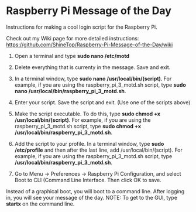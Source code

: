 # Raspberry Pi Message of the Day
Instructions for making a cool login script for the Raspberry Pi.

Check out my Wiki page for more detailed instructions: https://github.com/ShineTop/Raspberry-Pi-Message-of-the-Day/wiki

1. Open a terminal and type **sudo nano /etc/motd**


2. Delete everything that is currenty in the message. Save and exit.

3. In a terminal window, type **sudo nano /usr/local/bin/(script)**. For example, if you are using the raspberry_pi_3_motd.sh script, type **sudo nano /usr/local/bin/raspberry_pi_3_motd.sh**.


4. Enter your script.  Save the script and exit. (Use one of the scripts above)

5. Make the script executable. To do this, type **sudo chmod +x /usr/local/bin/(script)**. For example, if you are using the raspberry_pi_3_motd.sh script, type **sudo chmod +x /usr/local/bin/raspberry_pi_3_motd.sh**.

6. Add the script to your profile. In a terminal window, type **sudo /etc/profile** and then after the last line, add /usr/local/bin/(script). For example, if you are using the raspberry_pi_3_motd.sh script, type **/usr/local/bin/raspberry_pi_3_motd.sh**.

7. Go to Menu → Preferences → Raspberry Pi Configuration, and select Boot to CLI (Command Line Interface. Then click OK to save.

Instead of a graphical boot, you will boot to a command line. After logging in, you will see your message of the day. NOTE: To get to the GUI, type **startx** on the command line.








